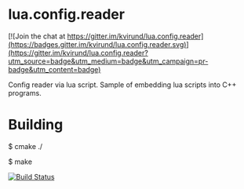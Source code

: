 lua.config.reader
=================

[![Join the chat at https://gitter.im/kvirund/lua.config.reader](https://badges.gitter.im/kvirund/lua.config.reader.svg)](https://gitter.im/kvirund/lua.config.reader?utm_source=badge&utm_medium=badge&utm_campaign=pr-badge&utm_content=badge)

Config reader via lua script. Sample of embedding lua scripts into C++ programs.

Building
========

$ cmake ./

$ make

[![Build Status](https://travis-ci.org/kvirund/lua.config.reader.svg?branch=master)](https://travis-ci.org/kvirund/lua.config.reader)
